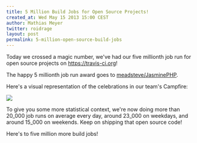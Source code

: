 ```yaml
---
title: 5 Million Build Jobs for Open Source Projects!
created_at: Wed May 15 2013 15:00 CEST
author: Mathias Meyer
twitter: roidrage
layout: post
permalink: 5-million-open-source-build-jobs
---
```

Today we crossed a magic number, we've had our five millionth job run for open
source projects on <https://travis-ci.org>!

The happy 5 millionth job run award goes to
[meadsteve/JasminePHP](https://travis-ci.org/meadsteve/JasminePHP/jobs/7179585).

Here's a visual representation of the celebrations in our team's Campfire:

![](http://i.imgur.com/JJrgOzQ.gif)

To give you some more statistical context, we're now doing more than 20\_000 job
runs on average every day, around 23\_000 on weekdays, and around 15\_000 on
weekends. Keep on shipping that open source code!

Here's to five million more build jobs!
